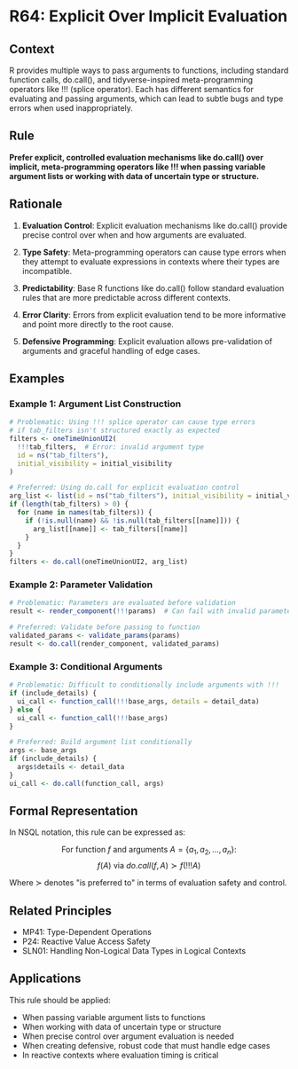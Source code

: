# R64: Explicit Over Implicit Evaluation

## Context
R provides multiple ways to pass arguments to functions, including standard function calls, do.call(), and tidyverse-inspired meta-programming operators like !!! (splice operator). Each has different semantics for evaluating and passing arguments, which can lead to subtle bugs and type errors when used inappropriately.

## Rule
**Prefer explicit, controlled evaluation mechanisms like do.call() over implicit, meta-programming operators like !!! when passing variable argument lists or working with data of uncertain type or structure.**

## Rationale
1. **Evaluation Control**: Explicit evaluation mechanisms like do.call() provide precise control over when and how arguments are evaluated.

2. **Type Safety**: Meta-programming operators can cause type errors when they attempt to evaluate expressions in contexts where their types are incompatible.

3. **Predictability**: Base R functions like do.call() follow standard evaluation rules that are more predictable across different contexts.

4. **Error Clarity**: Errors from explicit evaluation tend to be more informative and point more directly to the root cause.

5. **Defensive Programming**: Explicit evaluation allows pre-validation of arguments and graceful handling of edge cases.

## Examples

### Example 1: Argument List Construction

```r
# Problematic: Using !!! splice operator can cause type errors
# if tab_filters isn't structured exactly as expected
filters <- oneTimeUnionUI2(
  !!!tab_filters,  # Error: invalid argument type
  id = ns("tab_filters"),
  initial_visibility = initial_visibility
)

# Preferred: Using do.call for explicit evaluation control
arg_list <- list(id = ns("tab_filters"), initial_visibility = initial_visibility)
if (length(tab_filters) > 0) {
  for (name in names(tab_filters)) {
    if (!is.null(name) && !is.null(tab_filters[[name]])) {
      arg_list[[name]] <- tab_filters[[name]]
    }
  }
}
filters <- do.call(oneTimeUnionUI2, arg_list)
```

### Example 2: Parameter Validation

```r
# Problematic: Parameters are evaluated before validation
result <- render_component(!!!params)  # Can fail with invalid parameters

# Preferred: Validate before passing to function
validated_params <- validate_params(params)
result <- do.call(render_component, validated_params)
```

### Example 3: Conditional Arguments

```r
# Problematic: Difficult to conditionally include arguments with !!!
if (include_details) {
  ui_call <- function_call(!!!base_args, details = detail_data)
} else {
  ui_call <- function_call(!!!base_args)
}

# Preferred: Build argument list conditionally
args <- base_args
if (include_details) {
  args$details <- detail_data
}
ui_call <- do.call(function_call, args)
```

## Formal Representation
In NSQL notation, this rule can be expressed as:

$$\text{For function } f \text{ and arguments } A = \{a_1, a_2, ..., a_n\}:$$
$$f(A) \text{ via } do.call(f, A) \succ f(!!!A)$$

Where $\succ$ denotes "is preferred to" in terms of evaluation safety and control.

## Related Principles
- MP41: Type-Dependent Operations 
- P24: Reactive Value Access Safety
- SLN01: Handling Non-Logical Data Types in Logical Contexts

## Applications
This rule should be applied:
- When passing variable argument lists to functions
- When working with data of uncertain type or structure
- When precise control over argument evaluation is needed
- When creating defensive, robust code that must handle edge cases
- In reactive contexts where evaluation timing is critical